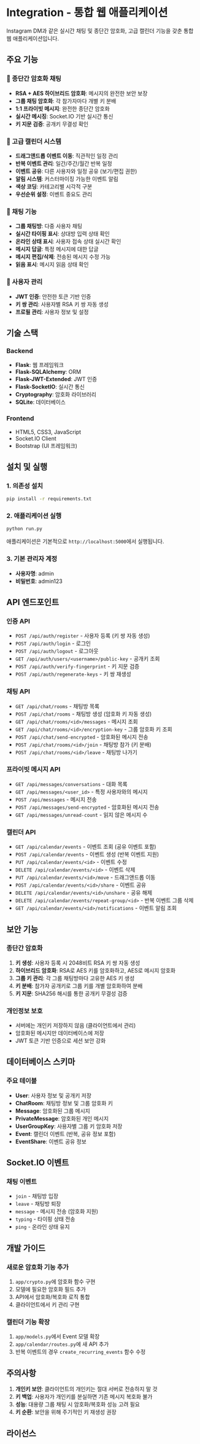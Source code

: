 # Integration - 통합 웹 애플리케이션

Instagram DM과 같은 실시간 채팅 및 종단간 암호화, 고급 캘린더 기능을 갖춘 통합 웹 애플리케이션입니다.

## 주요 기능

### 🔐 종단간 암호화 채팅
- **RSA + AES 하이브리드 암호화**: 메시지의 완전한 보안 보장
- **그룹 채팅 암호화**: 각 참가자마다 개별 키 분배
- **1:1 프라이빗 메시지**: 완전한 종단간 암호화
- **실시간 메시징**: Socket.IO 기반 실시간 통신
- **키 지문 검증**: 공개키 무결성 확인

### 📅 고급 캘린더 시스템
- **드래그앤드롭 이벤트 이동**: 직관적인 일정 관리
- **반복 이벤트 관리**: 일간/주간/월간 반복 일정
- **이벤트 공유**: 다른 사용자와 일정 공유 (보기/편집 권한)
- **알림 시스템**: 커스터마이징 가능한 이벤트 알림
- **색상 코딩**: 카테고리별 시각적 구분
- **우선순위 설정**: 이벤트 중요도 관리

### 💬 채팅 기능
- **그룹 채팅방**: 다중 사용자 채팅
- **실시간 타이핑 표시**: 상대방 입력 상태 확인
- **온라인 상태 표시**: 사용자 접속 상태 실시간 확인
- **메시지 답글**: 특정 메시지에 대한 답글
- **메시지 편집/삭제**: 전송된 메시지 수정 가능
- **읽음 표시**: 메시지 읽음 상태 확인

### 👥 사용자 관리
- **JWT 인증**: 안전한 토큰 기반 인증
- **키 쌍 관리**: 사용자별 RSA 키 쌍 자동 생성
- **프로필 관리**: 사용자 정보 및 설정

## 기술 스택

### Backend
- **Flask**: 웹 프레임워크
- **Flask-SQLAlchemy**: ORM
- **Flask-JWT-Extended**: JWT 인증
- **Flask-SocketIO**: 실시간 통신
- **Cryptography**: 암호화 라이브러리
- **SQLite**: 데이터베이스

### Frontend
- HTML5, CSS3, JavaScript
- Socket.IO Client
- Bootstrap (UI 프레임워크)

## 설치 및 실행

### 1. 의존성 설치
```bash
pip install -r requirements.txt
```

### 2. 애플리케이션 실행
```bash
python run.py
```

애플리케이션은 기본적으로 `http://localhost:5000`에서 실행됩니다.

### 3. 기본 관리자 계정
- **사용자명**: admin
- **비밀번호**: admin123

## API 엔드포인트

### 인증 API
- `POST /api/auth/register` - 사용자 등록 (키 쌍 자동 생성)
- `POST /api/auth/login` - 로그인
- `POST /api/auth/logout` - 로그아웃
- `GET /api/auth/users/<username>/public-key` - 공개키 조회
- `POST /api/auth/verify-fingerprint` - 키 지문 검증
- `POST /api/auth/regenerate-keys` - 키 쌍 재생성

### 채팅 API
- `GET /api/chat/rooms` - 채팅방 목록
- `POST /api/chat/rooms` - 채팅방 생성 (암호화 키 자동 생성)
- `GET /api/chat/rooms/<id>/messages` - 메시지 조회
- `GET /api/chat/rooms/<id>/encryption-key` - 그룹 암호화 키 조회
- `POST /api/chat/send-encrypted` - 암호화된 메시지 전송
- `POST /api/chat/rooms/<id>/join` - 채팅방 참가 (키 분배)
- `POST /api/chat/rooms/<id>/leave` - 채팅방 나가기

### 프라이빗 메시지 API
- `GET /api/messages/conversations` - 대화 목록
- `GET /api/messages/<user_id>` - 특정 사용자와의 메시지
- `POST /api/messages` - 메시지 전송
- `POST /api/messages/send-encrypted` - 암호화된 메시지 전송
- `GET /api/messages/unread-count` - 읽지 않은 메시지 수

### 캘린더 API
- `GET /api/calendar/events` - 이벤트 조회 (공유 이벤트 포함)
- `POST /api/calendar/events` - 이벤트 생성 (반복 이벤트 지원)
- `PUT /api/calendar/events/<id>` - 이벤트 수정
- `DELETE /api/calendar/events/<id>` - 이벤트 삭제
- `PUT /api/calendar/events/<id>/move` - 드래그앤드롭 이동
- `POST /api/calendar/events/<id>/share` - 이벤트 공유
- `DELETE /api/calendar/events/<id>/unshare` - 공유 해제
- `DELETE /api/calendar/events/repeat-group/<id>` - 반복 이벤트 그룹 삭제
- `GET /api/calendar/events/<id>/notifications` - 이벤트 알림 조회

## 보안 기능

### 종단간 암호화
1. **키 생성**: 사용자 등록 시 2048비트 RSA 키 쌍 자동 생성
2. **하이브리드 암호화**: RSA로 AES 키를 암호화하고, AES로 메시지 암호화
3. **그룹 키 관리**: 각 그룹 채팅방마다 고유한 AES 키 생성
4. **키 분배**: 참가자 공개키로 그룹 키를 개별 암호화하여 분배
5. **키 지문**: SHA256 해시를 통한 공개키 무결성 검증

### 개인정보 보호
- 서버에는 개인키 저장하지 않음 (클라이언트에서 관리)
- 암호화된 메시지만 데이터베이스에 저장
- JWT 토큰 기반 인증으로 세션 보안 강화

## 데이터베이스 스키마

### 주요 테이블
- **User**: 사용자 정보 및 공개키 저장
- **ChatRoom**: 채팅방 정보 및 그룹 암호화 키
- **Message**: 암호화된 그룹 메시지
- **PrivateMessage**: 암호화된 개인 메시지
- **UserGroupKey**: 사용자별 그룹 키 암호화 저장
- **Event**: 캘린더 이벤트 (반복, 공유 정보 포함)
- **EventShare**: 이벤트 공유 정보

## Socket.IO 이벤트

### 채팅 이벤트
- `join` - 채팅방 입장
- `leave` - 채팅방 퇴장
- `message` - 메시지 전송 (암호화 지원)
- `typing` - 타이핑 상태 전송
- `ping` - 온라인 상태 유지

## 개발 가이드

### 새로운 암호화 기능 추가
1. `app/crypto.py`에 암호화 함수 구현
2. 모델에 필요한 암호화 필드 추가
3. API에서 암호화/복호화 로직 통합
4. 클라이언트에서 키 관리 구현

### 캘린더 기능 확장
1. `app/models.py`에서 Event 모델 확장
2. `app/calendar/routes.py`에 새 API 추가
3. 반복 이벤트의 경우 `create_recurring_events` 함수 수정

## 주의사항

1. **개인키 보안**: 클라이언트의 개인키는 절대 서버로 전송하지 말 것
2. **키 백업**: 사용자가 개인키를 분실하면 기존 메시지 복호화 불가
3. **성능**: 대용량 그룹 채팅 시 암호화/복호화 성능 고려 필요
4. **키 순환**: 보안을 위해 주기적인 키 재생성 권장

## 라이선스